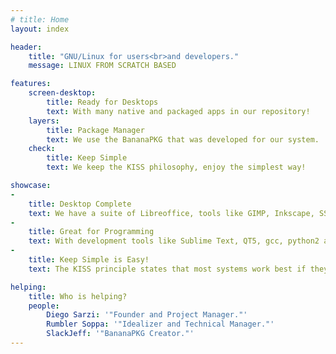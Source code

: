 ```yaml
---
# title: Home
layout: index

header:
    title: "GNU/Linux for users<br>and developers."
    message: LINUX FROM SCRATCH BASED

features:
    screen-desktop:
        title: Ready for Desktops
        text: With many native and packaged apps in our repository!
    layers:
        title: Package Manager
        text: We use the BananaPKG that was developed for our system.
    check: 
        title: Keep Simple
        text: We keep the KISS philosophy, enjoy the simplest way!

showcase:
- 
    title: Desktop Complete
    text: We have a suite of Libreoffice, tools like GIMP, Inkscape, SSR, VLC and more!
- 
    title: Great for Programming
    text: With development tools like Sublime Text, QT5, gcc, python2 and 3, compilers, lua, etc!
- 
    title: Keep Simple is Easy!
    text: The KISS principle states that most systems work best if they are kept simple rather than made complicated!

helping:
    title: Who is helping?
    people:
        Diego Sarzi: '"Founder and Project Manager."'
        Rumbler Soppa: '"Idealizer and Technical Manager."'
        SlackJeff: '"BananaPKG Creator."'
---
```

